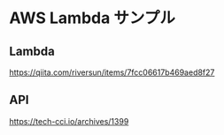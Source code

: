 # AWS Lambda サンプル

## Lambda

https://qiita.com/riversun/items/7fcc06617b469aed8f27

## API

https://tech-cci.io/archives/1399
